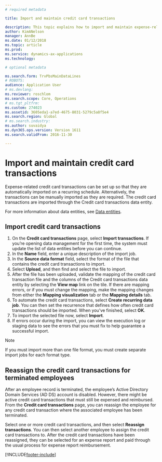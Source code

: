 ```yaml
---
# required metadata

title: Import and maintain credit card transactions

description: This topic explains how to import and maintain expense-related credit card transactions. These transactions can be set up so that they are automatically imported on a recurring schedule, or they can be manually imported as they are required.
author: KimANelson 
manager: AnnBe
ms.date: 01/12/2018
ms.topic: article
ms.prod: 
ms.service: dynamics-ax-applications
ms.technology: 

# optional metadata

ms.search.form: TrvPbsMainDataLines
# ROBOTS: 
audience: Application User
# ms.devlang: 
ms.reviewer: roschlom
ms.search.scope: Core, Operations
# ms.tgt_pltfrm: 
ms.custom: 274023
ms.assetid: 3605eda1-a7ed-4675-8031-5279c5a8f5e4
ms.search.region: Global
# ms.search.industry: 
ms.author: suvaidya
ms.dyn365.ops.version: Version 1611
ms.search.validFrom: 2016-11-30

---
```


# Import and maintain credit card transactions

Expense-related credit card transactions can be set up so that they are automatically imported on a recurring schedule. Alternatively, the transactions can be manually imported as they are required. The credit card transactions are imported through the Credit card transactions data entity.

For more information about data entities, see [Data entities](/dynamics365/fin-ops-core/dev-itpro/data-entities/data-entities).

## Import credit card transactions

1. On the **Credit card transactions** page, select **Import transactions**. If you’re opening data management for the first time, the system must update the list of data entities before you can continue.
2. In the **Name** field, enter a unique description of the import job.
3. In the **Source data format** field, select the format of the file that contains the credit card transactions to import.
4. Select **Upload**, and then find and select the file to import.
5. After the file has been uploaded, validate the mapping of the credit card transaction file and the columns of the Credit card transactions data entity by selecting the **View map** link on the tile. If there are mapping errors, or if you must change the mapping, make the mapping changes from either the **Mapping visualization** tab or the **Mapping details** tab.
6. To automate the credit card transactions, select **Create recurring data job**. You can then set the recurrence that defines how often credit card transactions should be imported. When you’ve finished, select **OK**.
7. To import the selected file now, select **Import**.
8. If errors occur during the import, you can view the execution log or staging data to see the errors that you must fix to help guarantee a successful import.

> [!NOTE]
> If you must import more than one file format, you must create separate import jobs for each format type.

## Reassign the credit card transactions for terminated employees

After an employee record is terminated, the employee’s Active Directory Domain Services (AD DS) account is disabled. However, there might be active credit card transactions that must still be expensed and reimbursed. From the **Credit card transactions** page, you can reassign the employee for any credit card transaction where the associated employee has been terminated.

Select one or more credit card transactions, and then select **Reassign transactions**. You can then select another employee to assign the credit card transactions to. After the credit card transactions have been reassigned, they can be selected for an expense report and paid through the usual process for expense report reimbursement.


[!INCLUDE[footer-include](../includes/footer-banner.md)]